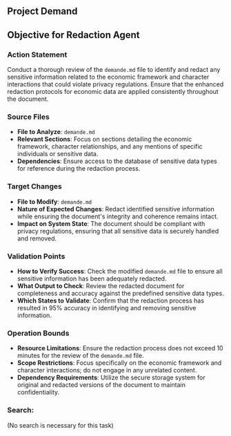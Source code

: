 ## Project Demand

## Objective for Redaction Agent

### Action Statement
Conduct a thorough review of the `demande.md` file to identify and redact any sensitive information related to the economic framework and character interactions that could violate privacy regulations. Ensure that the enhanced redaction protocols for economic data are applied consistently throughout the document.

### Source Files
- **File to Analyze**: `demande.md`
- **Relevant Sections**: Focus on sections detailing the economic framework, character relationships, and any mentions of specific individuals or sensitive data.
- **Dependencies**: Ensure access to the database of sensitive data types for reference during the redaction process.

### Target Changes
- **File to Modify**: `demande.md`
- **Nature of Expected Changes**: Redact identified sensitive information while ensuring the document's integrity and coherence remains intact.
- **Impact on System State**: The document should be compliant with privacy regulations, ensuring that all sensitive data is securely handled and removed.

### Validation Points
- **How to Verify Success**: Check the modified `demande.md` file to ensure all sensitive information has been adequately redacted.
- **What Output to Check**: Review the redacted document for completeness and accuracy against the predefined sensitive data types.
- **Which States to Validate**: Confirm that the redaction process has resulted in 95% accuracy in identifying and removing sensitive information.

### Operation Bounds
- **Resource Limitations**: Ensure the redaction process does not exceed 10 minutes for the review of the `demande.md` file.
- **Scope Restrictions**: Focus specifically on the economic framework and character interactions; do not engage in any unrelated content.
- **Dependency Requirements**: Utilize the secure storage system for original and redacted versions of the document to maintain confidentiality.

### Search:
(No search is necessary for this task)
